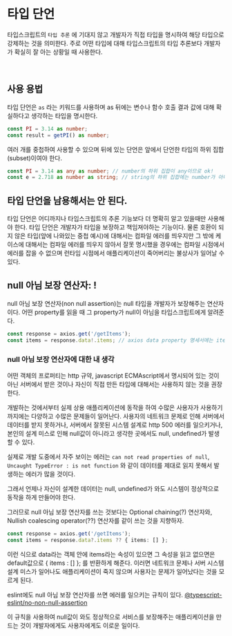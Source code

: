 # 타입 단언

타입스크립트의 `타입 추론` 에 기대지 않고 개발자가 직접 타입을 명시하여 해당 타입으로 강제하는 것을 의미한다. 주로 어떤 타입에 대해 타입스크립트의 타입 추론보다 개발자가 확실히 잘 아는 상황일 때 사용한다.

<br/>

## 사용 용법

타입 단언은 `as` 라는 키워드를 사용하며 as 뒤에는 변수나 함수 호출 결과 값에 대해 확실하다고 생각하는 타입을 명시한다.

```typescript
const PI = 3.14 as number;
const result = getPI() as number;
```

여러 개를 중첩하여 사용할 수 있으며 뒤에 있는 단언은 앞에서 단언한 타입의 하위 집합(subset)이여야 한다.

```typescript
const PI = 3.14 as any as number; // number의 하위 집합이 any이므로 ok!
const e = 2.718 as number as string; // string의 하위 집합에는 number가 아니므로 no!
```

## 타입 단언을 남용해서는 안 된다.

타입 단언은 어디까지나 타입스크립트의 추론 기능보다 더 명확히 알고 있을때만 사용해야 한다. 타입 단언은 개발자가 타입을 보장하고 책임져야하는 기능이다. 물론 호환이 되지 않은 타입(앞에 나와있는 중첩 예시)에 대해서는 컴파일 에러를 띄우지만 그 밖에 케이스에 대해서는 컴파일 에러를 띄우지 않아서 잘못 명시했을 경우에는 컴파일 시점에서 에러를 잡을 수 없으며 런타임 시점에서 애플리케이션이 죽어버리는 불상사가 일어날 수 있다.

## null 아님 보장 연산자: !

null 아님 보장 연산자(non null assertion)는 null 타입을 개발자가 보장해주는 연산자이다.
어떤 property를 읽을 때 그 property가 null이 아님을 타입스크립트에게 알려준다.

```typescript
const response = axios.get('/getItems');
const items = response.data!.items; // axios data property 명세서에는 items 속성이 없지만 개발자가 api response.data에 items 라는 property를 받을것이라는 것을 알고 있기에 !를 사용하여 타입스크립트의 "'response.data.items'은(는) 'undefined'일 수 있습니다" 라는 에러가 나오지 않는다.
```

### null 아님 보장 연산자에 대한 내 생각

어떤 객체의 프로퍼티는 http 규약, javascript ECMAscript에서 명시되어 있는 것이 아닌 서버에서 받은 것이나 자신이 직접 만든 타입에 대해서는 사용하지 않는 것을 권장한다.

개발하는 것에서부터 실제 상용 애플리케이션에 동작을 하여 수많은 사용자가 사용하기까지에는 다양하고 수많은 문제들이 일어난다. 사용자의 네트워크 문제로 인해 서버에서 데이터를 받지 못하거나, 서버에서 잘못된 시스템 설계로 http 500 에러를 일으키거나, 본인의 설계 미스로 인해 null값이 아니라고 생각한 곳에서도 null, undefined가 발생할 수 있다.

실제로 개발 도중에서 자주 보이는 에러는 `can not read properties of null`, `Uncaught TypeError : is not function` 와 같이 데이터를 제대로 읽지 못해서 발생하는 에러가 많을 것이다.

그래서 언제나 자신이 설계한 데이터는 null, undefined가 와도 시스템이 정상적으로 동작을 하게 만들어야 한다.

그러므로 null 아님 보장 연산자를 쓰는 것보다는 Optional chaining(?) 연산자와, Nullish coalescing operator(??) 연산자를 같이 쓰는 것을 지향하자.

```typescript
const response = axios.get('/getItems');
const items = response.data?.items ?? { items: [] };
```

이런 식으로 data라는 객체 안에 items라는 속성이 있으면 그 속성을 읽고 없으면은 default값으로 { items : [] }; 를 반환하게 해준다. 이러면 네트워크 문제나 서버 시스템 설계 미스가 일어나도 애플리케이션이 죽지 않으며 사용자는 문제가 일어났다는 것을 모르게 된다.

eslint에도 null 아님 보장 연산자를 쓰면 에러를 일으키는 규칙이 있다. [@typescript-eslint/no-non-null-assertion](https://typescript-eslint.io/rules/no-non-null-assertion)

이 규칙을 사용하여 null값이 와도 정상적으로 서비스를 보장해주는 애플리케이션을 만드는 것이 개발자에게도 사용자에게도 이로운 일이다.
